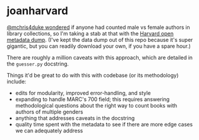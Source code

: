 # joanharvard

[@mchris4duke wondered](https://twitter.com/mchris4duke/status/604723555293622272) if anyone had
counted male vs female authors in library collections, so I'm taking a stab at that with the
[Harvard open metadata dump](http://openmetadata.lib.harvard.edu/bibdata). (I've kept the data
dump out of this repo because it's super gigantic, but you can readily download your own, if
you have a spare hour.)

There are roughly a million caveats with this approach, which are detailed in the `guesser.py`
docstring.

Things it'd be great to do with this with codebase (or its methodology) include:
* edits for modularity, improved error-handling, and style
* expanding to handle MARC's 700 field; this requires answering methodological questions about
  the right way to count books with authors of multiple genders
* anything that addresses caveats in the docstring
* quality time spent with the metadata to see if there are more edge cases we can adequately address
